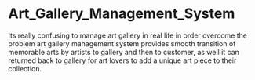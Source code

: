 # Art_Gallery_Management_System
Its really confusing to manage art gallery in real life in order overcome the problem art gallery management system provides smooth transition of memorable arts by artists to gallery and then to customer, as well it can returned back to gallery  for art lovers to add a unique art piece to their collection. 
